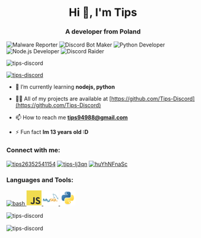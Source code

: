 <h1 align="center">Hi 👋, I'm Tips</h1>
<h3 align="center">A developer from Poland</h3>

![Malware Reporter](https://img.shields.io/badge/Malware_Reporter-red)
![Discord Bot Maker](https://img.shields.io/badge/Discord_Bot_Maker-blue)
![Python Developer](https://img.shields.io/badge/Python_Developer-yellow)
![Node.js Developer](https://img.shields.io/badge/Node.js_Developer-blue)
![Discord Raider](https://img.shields.io/badge/Discord_Rule_Breaker-green)

<p align="left"> <img src="https://komarev.com/ghpvc/?username=tips-discord&label=Profile%20views&color=0e75b6&style=flat" alt="tips-discord" /> </p>

<p align="left"> <a href="https://github.com/ryo-ma/github-profile-trophy"><img src="https://github-profile-trophy.vercel.app/?username=tips-discord" alt="tips-discord" /></a> </p>

- 🌱 I’m currently learning **nodejs, python**

- 👨‍💻 All of my projects are available at [https://github.com/Tips-Discord](https://github.com/Tips-Discord)

- 📫 How to reach me **tips94988@gmail.com**

- ⚡ Fun fact **Im 13 years old :D**

<h3 align="left">Connect with me:</h3>
<p align="left">
<a href="https://twitter.com/tips26352541154" target="blank"><img align="center" src="https://raw.githubusercontent.com/rahuldkjain/github-profile-readme-generator/master/src/images/icons/Social/twitter.svg" alt="tips26352541154" height="30" width="40" /></a>
<a href="https://www.youtube.com/channel/UC__gCj2l0zILQMh7OlXyDUw" target="blank"><img align="center" src="https://raw.githubusercontent.com/rahuldkjain/github-profile-readme-generator/master/src/images/icons/Social/youtube.svg" alt="tips-lj3qn" height="30" width="40" /></a>
<a href="https://discord.gg/huYhNFnaSc" target="blank"><img align="center" src="https://raw.githubusercontent.com/rahuldkjain/github-profile-readme-generator/master/src/images/icons/Social/discord.svg" alt="huYhNFnaSc" height="30" width="40" /></a>
</p>

<h3 align="left">Languages and Tools:</h3>
<p align="left"> <a href="https://www.gnu.org/software/bash/" target="_blank" rel="noreferrer"> <img src="https://www.vectorlogo.zone/logos/gnu_bash/gnu_bash-icon.svg" alt="bash" width="40" height="40"/> </a> <a href="https://developer.mozilla.org/en-US/docs/Web/JavaScript" target="_blank" rel="noreferrer"> <img src="https://raw.githubusercontent.com/devicons/devicon/master/icons/javascript/javascript-original.svg" alt="javascript" width="40" height="40"/> </a> <a href="https://www.mysql.com/" target="_blank" rel="noreferrer"> <img src="https://raw.githubusercontent.com/devicons/devicon/master/icons/mysql/mysql-original-wordmark.svg" alt="mysql" width="40" height="40"/> </a> <a href="https://www.python.org" target="_blank" rel="noreferrer"> <img src="https://raw.githubusercontent.com/devicons/devicon/master/icons/python/python-original.svg" alt="python" width="40" height="40"/> </a> </p>

<p><img align="center" src="https://github-readme-stats.vercel.app/api/top-langs?username=tips-discord&show_icons=true&locale=en&layout=compact" alt="tips-discord" /></p>

<p><img align="center" src="https://github-readme-streak-stats.herokuapp.com/?user=tips-discord&" alt="tips-discord" /></p>

